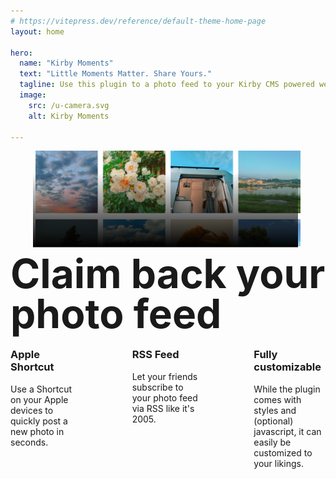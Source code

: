 ```yaml
---
# https://vitepress.dev/reference/default-theme-home-page
layout: home

hero:
  name: "Kirby Moments"
  text: "Little Moments Matter. Share Yours."
  tagline: Use this plugin to a photo feed to your Kirby CMS powered website.
  image:
    src: /u-camera.svg
    alt: Kirby Moments
  
---
```

<script setup>
	import { useData } from 'vitepress'
	

	const { page } = useData()
	
</script>

<style>
	h2.h1 {
		font-size: clamp(2rem, 10vw, 4rem);
		line-height: 1;
		font-weight: 700;
		font-family: var(--vp-font-family-headline);
		border-top: 0;
	}

	.features {
		--_gap: 2rem;
		--_columns: 1;
		display: flex;
		flex-wrap: wrap;
		gap: var(--_gap);
	}


	@media (min-width: 640px) {
		.features {
			--_columns: 2;
		}
	}


	@media (min-width: 960px) {
		.features {
			--_gap: 5rem;
			--_columns: 3;
		}
	}


	.feature {
		flex: 1 1 calc((100% / var(--_columns)) - (var(--_gap) * (var(--_columns) - 1) / var(--_columns)));
	}

	h3.h3 {
		font-weight: 700;
	}

	:root {
  --color-oxford: #000E29;
  --color-oxford-light: hsl(220, 100%, 12%);
  --color-white: #FBFBF9;
  --color-blue: #025BFF;
  --color-ivory: #F7F7E7;
  --color-celadon: #AEFFC4;
  --color-mauve: #D9B3F7;
  --color-giants-orange: #FA6934;
  --clea-base-color: var(--color-oxford);
  --clea-base-color-invert: var(--color-white);
	--photogrid-color: #EDEDC6;
}

:root.dark {
	--photogrid-color: var(--color-oxford-light);
}

/**
INTRO
*/

.intro figure {
	position: relative;
}

.intro figure svg {
	position: absolute;
	bottom: -1%;
	width: 102%;
	height: 102%;
	left: -1%;
}

.intro h2 {
	position: relative;
	top: -5rem;
	margin-bottom:-5rem;
}

</style>



<section class="intro">
	<figure>
		<img src="./grid.png" />
		<svg xmlns="http://www.w3.org/2000/svg" viewBox="0 0 2587 931" fill="none"><path fill="url(#b)" d="M0 0h2587v931H0z"/><defs><linearGradient id="b" x1="1293.5" x2="1293.5" y1="200" y2="931" gradientUnits="userSpaceOnUse"><stop stop-color="var(--vp-c-bg)" stop-opacity="0"/><stop offset="1" stop-color="var(--vp-c-bg)"/></linearGradient></defs></svg>
	</figure>
	<h2 class="text-center h1">Claim back your photo feed</h2>
</section>

<section class="section">
	<div class="features">
		<div class="feature">
			<h3 class="h3">Apple Shortcut</h3>
			<p>Use a Shortcut on your Apple devices to quickly post a new photo in seconds.</p>
		</div>
		<div class="feature">
			<h3 class="h3">RSS Feed</h3>
			<p>Let your friends subscribe to your photo feed via RSS like it's 2005.</p>
		</div>
		<div class="feature">
			<h3 class="h3">Fully customizable</h3>
			<p>While the plugin comes with styles and (optional) javascript, it can easily be customized to your likings.</p>
		</div>
	</div>
</section>